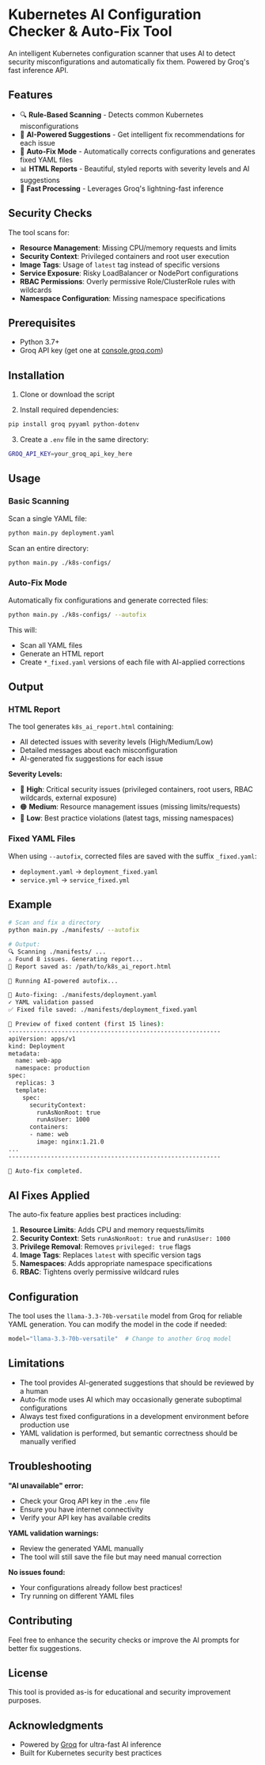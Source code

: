 # Kubernetes AI Configuration Checker & Auto-Fix Tool

An intelligent Kubernetes configuration scanner that uses AI to detect security misconfigurations and automatically fix them. Powered by Groq's fast inference API.

## Features

- 🔍 **Rule-Based Scanning** - Detects common Kubernetes misconfigurations
- 🤖 **AI-Powered Suggestions** - Get intelligent fix recommendations for each issue
- 🔧 **Auto-Fix Mode** - Automatically corrects configurations and generates fixed YAML files
- 📊 **HTML Reports** - Beautiful, styled reports with severity levels and AI suggestions
- 🚀 **Fast Processing** - Leverages Groq's lightning-fast inference

## Security Checks

The tool scans for:

- **Resource Management**: Missing CPU/memory requests and limits
- **Security Context**: Privileged containers and root user execution
- **Image Tags**: Usage of `latest` tag instead of specific versions
- **Service Exposure**: Risky LoadBalancer or NodePort configurations
- **RBAC Permissions**: Overly permissive Role/ClusterRole rules with wildcards
- **Namespace Configuration**: Missing namespace specifications

## Prerequisites

- Python 3.7+
- Groq API key (get one at [console.groq.com](https://console.groq.com))

## Installation

1. Clone or download the script

2. Install required dependencies:
```bash
pip install groq pyyaml python-dotenv
```

3. Create a `.env` file in the same directory:
```bash
GROQ_API_KEY=your_groq_api_key_here
```

## Usage

### Basic Scanning

Scan a single YAML file:
```bash
python main.py deployment.yaml
```

Scan an entire directory:
```bash
python main.py ./k8s-configs/
```

### Auto-Fix Mode

Automatically fix configurations and generate corrected files:
```bash
python main.py ./k8s-configs/ --autofix
```

This will:
- Scan all YAML files
- Generate an HTML report
- Create `*_fixed.yaml` versions of each file with AI-applied corrections

## Output

### HTML Report

The tool generates `k8s_ai_report.html` containing:
- All detected issues with severity levels (High/Medium/Low)
- Detailed messages about each misconfiguration
- AI-generated fix suggestions for each issue

**Severity Levels:**
- 🔴 **High**: Critical security issues (privileged containers, root users, RBAC wildcards, external exposure)
- 🟠 **Medium**: Resource management issues (missing limits/requests)
- 🔵 **Low**: Best practice violations (latest tags, missing namespaces)

### Fixed YAML Files

When using `--autofix`, corrected files are saved with the suffix `_fixed.yaml`:
- `deployment.yaml` → `deployment_fixed.yaml`
- `service.yml` → `service_fixed.yml`

## Example

```bash
# Scan and fix a directory
python main.py ./manifests/ --autofix

# Output:
🔍 Scanning ./manifests/ ...
⚠️ Found 8 issues. Generating report...
📄 Report saved as: /path/to/k8s_ai_report.html

🤖 Running AI-powered autofix...

🤖 Auto-fixing: ./manifests/deployment.yaml
✓ YAML validation passed
✅ Fixed file saved: ./manifests/deployment_fixed.yaml

📝 Preview of fixed content (first 15 lines):
------------------------------------------------------------
apiVersion: apps/v1
kind: Deployment
metadata:
  name: web-app
  namespace: production
spec:
  replicas: 3
  template:
    spec:
      securityContext:
        runAsNonRoot: true
        runAsUser: 1000
      containers:
      - name: web
        image: nginx:1.21.0
...
------------------------------------------------------------

🎯 Auto-fix completed.
```

## AI Fixes Applied

The auto-fix feature applies best practices including:

1. **Resource Limits**: Adds CPU and memory requests/limits
2. **Security Context**: Sets `runAsNonRoot: true` and `runAsUser: 1000`
3. **Privilege Removal**: Removes `privileged: true` flags
4. **Image Tags**: Replaces `latest` with specific version tags
5. **Namespaces**: Adds appropriate namespace specifications
6. **RBAC**: Tightens overly permissive wildcard rules

## Configuration

The tool uses the `llama-3.3-70b-versatile` model from Groq for reliable YAML generation. You can modify the model in the code if needed:

```python
model="llama-3.3-70b-versatile"  # Change to another Groq model
```

## Limitations

- The tool provides AI-generated suggestions that should be reviewed by a human
- Auto-fix mode uses AI which may occasionally generate suboptimal configurations
- Always test fixed configurations in a development environment before production use
- YAML validation is performed, but semantic correctness should be manually verified

## Troubleshooting

**"AI unavailable" error:**
- Check your Groq API key in the `.env` file
- Ensure you have internet connectivity
- Verify your API key has available credits

**YAML validation warnings:**
- Review the generated YAML manually
- The tool will still save the file but may need manual correction

**No issues found:**
- Your configurations already follow best practices!
- Try running on different YAML files

## Contributing

Feel free to enhance the security checks or improve the AI prompts for better fix suggestions.

## License

This tool is provided as-is for educational and security improvement purposes.

## Acknowledgments

- Powered by [Groq](https://groq.com) for ultra-fast AI inference
- Built for Kubernetes security best practices
